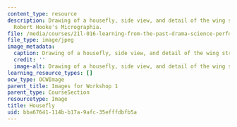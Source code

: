 ```yaml
---
content_type: resource
description: Drawing of a housefly, side view, and detail of the wing structure from
  Robert Hooke's Micrographia.
file: /media/courses/21l-016-learning-from-the-past-drama-science-performance-spring-2009/bba67641114bb17a9afc35efffdbfb5a_04.jpg
file_type: image/jpeg
image_metadata:
  caption: Drawing of a housefly, side view, and detail of the wing structure.
  credit: ''
  image-alt: Drawing of a housefly, side view, and detail of the wing structure.
learning_resource_types: []
ocw_type: OCWImage
parent_title: Images for Workshop 1
parent_type: CourseSection
resourcetype: Image
title: Housefly
uid: bba67641-114b-b17a-9afc-35efffdbfb5a
---
```

